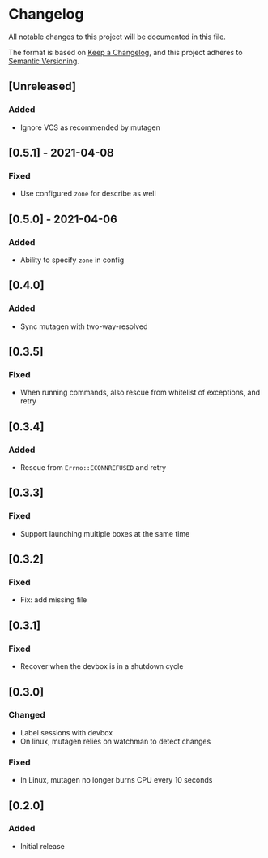 # Changelog
All notable changes to this project will be documented in this file.

The format is based on [Keep a Changelog](https://keepachangelog.com/en/1.0.0/),
and this project adheres to [Semantic Versioning](https://semver.org/spec/v2.0.0.html).

## [Unreleased]
### Added
- Ignore VCS as recommended by mutagen

## [0.5.1] - 2021-04-08
### Fixed
- Use configured `zone` for describe as well

## [0.5.0] - 2021-04-06
### Added
- Ability to specify `zone` in config

## [0.4.0]
### Added
- Sync mutagen with two-way-resolved

## [0.3.5]
### Fixed
- When running commands, also rescue from whitelist of exceptions, and retry

## [0.3.4]
### Added
- Rescue from `Errno::ECONNREFUSED` and retry

## [0.3.3]
### Fixed
- Support launching multiple boxes at the same time

## [0.3.2]
### Fixed
- Fix: add missing file

## [0.3.1]
### Fixed
- Recover when the devbox is in a shutdown cycle

## [0.3.0]
### Changed
- Label sessions with devbox
- On linux, mutagen relies on watchman to detect changes

### Fixed
- In Linux, mutagen no longer burns CPU every 10 seconds

## [0.2.0]
### Added
- Initial release
